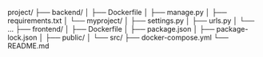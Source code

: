 project/
├── backend/
│   ├── Dockerfile
│   ├── manage.py
│   ├── requirements.txt
│   └── myproject/
│       ├── settings.py
│       ├── urls.py
│       └── ...
├── frontend/
│   ├── Dockerfile
│   ├── package.json
│   ├── package-lock.json
│   ├── public/
│   └── src/
├── docker-compose.yml
└── README.md
